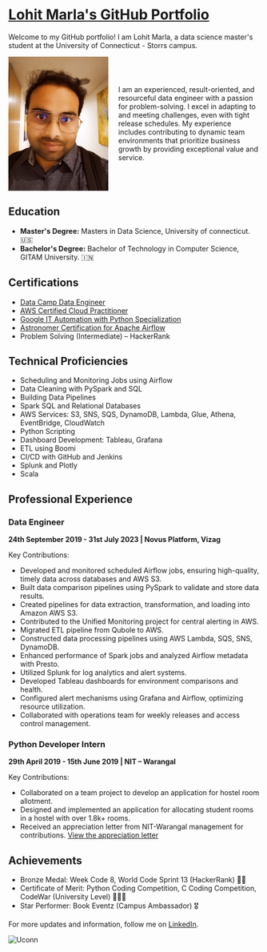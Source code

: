 # [Lohit Marla's GitHub Portfolio](https://github.com/lohitmarla-uconn/lohitmarla-uconn.github.io)

Welcome to my GitHub portfolio! I am Lohit Marla, a data science master's student at the University of Connecticut - Storrs campus.

<div style="display: flex; align-items: center;">
  <img src="IMG_20230712_120951.jpg" alt="Image 1" width="200" height=auto style="margin-right: 20px;">
  <p>I am an experienced, result-oriented, and resourceful data engineer with a passion for problem-solving. I excel in adapting to and meeting challenges, even with tight release schedules. My experience includes contributing to dynamic team environments that prioritize business growth by providing exceptional value and service.
</p>
</div>

## Education
- **Master's Degree:** Masters in Data Science, University of connecticut. :us:
- **Bachelor's Degree:** Bachelor of Technology in Computer Science, GITAM University. 🇮🇳

## Certifications
- [Data Camp Data Engineer](https://www.datacamp.com/statement-of-accomplishment/track/bb3172962b5cb453ea28c858c382362c42ba2fae)
- [AWS Certified Cloud Practitioner](https://www.credly.com/badges/bab9ff88-1a94-4036-9790-c359da957c98?source=linked_in_profile) 
- [Google IT Automation with Python Specialization](https://www.credly.com/org/coursera/badge/google-it-support-certificate-2023)
- [Astronomer Certification for Apache Airflow](https://www.credly.com/badges/7dd223dd-ac40-48ef-979e-2b8f941719d7?source=linked_in_profile)
- Problem Solving (Intermediate) – HackerRank

## Technical Proficiencies
- Scheduling and Monitoring Jobs using Airflow
- Data Cleaning with PySpark and SQL
- Building Data Pipelines
- Spark SQL and Relational Databases
- AWS Services: S3, SNS, SQS, DynamoDB, Lambda, Glue, Athena, EventBridge, CloudWatch
- Python Scripting
- Dashboard Development: Tableau, Grafana
- ETL using Boomi
- CI/CD with GitHub and Jenkins
- Splunk and Plotly
- Scala

## Professional Experience

### Data Engineer
**24th September 2019 - 31st July 2023 | Novus Platform, Vizag**

Key Contributions:
- Developed and monitored scheduled Airflow jobs, ensuring high-quality, timely data across databases and AWS S3.
- Built data comparison pipelines using PySpark to validate and store data results.
- Created pipelines for data extraction, transformation, and loading into Amazon AWS S3.
- Contributed to the Unified Monitoring project for central alerting in AWS.
- Migrated ETL pipeline from Qubole to AWS.
- Constructed data processing pipelines using AWS Lambda, SQS, SNS, DynamoDB.
- Enhanced performance of Spark jobs and analyzed Airflow metadata with Presto.
- Utilized Splunk for log analytics and alert systems.
- Developed Tableau dashboards for environment comparisons and health.
- Configured alert mechanisms using Grafana and Airflow, optimizing resource utilization.
- Collaborated with operations team for weekly releases and access control management.

### Python Developer Intern
**29th April 2019 - 15th June 2019 | NIT – Warangal**

Key Contributions:
- Collaborated on a team project to develop an application for hostel room allotment.
- Designed and implemented an application for allocating student rooms in a hostel with over 1.8k+ rooms.
- Received an appreciation letter from NIT-Warangal management for contributions.
  [View the appreciation letter](https://drive.google.com/file/d/1j_vKxuxp-iJYlkDnsdLnVcl52eJjKNLv/view?usp=sharing)

## Achievements
- Bronze Medal: Week Code 8, World Code Sprint 13 (HackerRank) 🥉🥉
- Certificate of Merit: Python Coding Competition, C Coding Competition, CodeWar (University Level) 🥇🥇🥇
- Star Performer: Book Eventz (Campus Ambassador) 🎖

For more updates and information, follow me on [LinkedIn](https://www.linkedin.com/in/lohit-marla-85a305150/).

![Uconn](https://i0.wp.com/ctmirror-images.s3.amazonaws.com/wp-content/uploads/2020/06/Uconn-sign-1-e1593099230687.jpg?resize=1999%2C1338&ssl=1)
